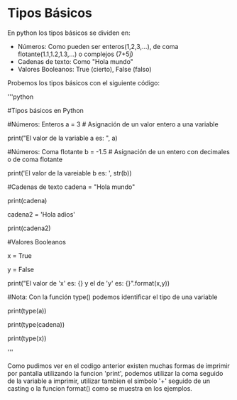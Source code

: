 # Tipos Básicos

En python los tipos básicos se dividen en:
 
* Números: Como pueden ser enteros(1,2,3,...), de coma flotante(1.1,1.2,1.3,...) o complejos (7+5j)
* Cadenas de texto: Como "Hola mundo"
* Valores Booleanos: True (cierto), False (falso)

Probemos los tipos básicos con el siguiente código:

'''python

#Tipos básicos en Python

#Números: Enteros
a = 3 # Asignación de un valor entero a una variable

print("El valor de la variable a es: ", a)

#Números: Coma flotante
b = -1.5 # Asignación de un entero con decimales o de coma flotante

print('El valor de la vareiable b es: ', str(b))

#Cadenas de texto
cadena = "Hola mundo"

print(cadena)

cadena2 = 'Hola adios'

print(cadena2)

#Valores Booleanos

x = True

y = False

print("El valor de 'x' es: {} y el de 'y' es: {}".format(x,y))

#Nota: Con la función type() podemos identificar el tipo de una variable

print(type(a))

print(type(cadena))

print(type(x))

'''

Como pudimos ver en el codigo anterior existen muchas formas de imprimir por pantalla utilizando la funcion 'print', podemos utilizar la coma seguido de la variable a imprimir, utilizar tambien el simbolo '+' seguido de un casting o la funcion format() como se muestra en los ejemplos. 